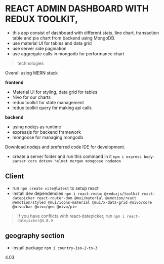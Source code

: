 # REACT ADMIN DASHBOARD WITH REDUX TOOLKIT, 

- this app consist of dashboard with different stats, line chart, transaction table and pie chart from backend using MongoDB.
- use material UI for tables and data grid
- use server side pagination
- use aggregate calls in mongodb for performance chart

> technologies

Overall using MERN stack

**frontend**
- Material UI for styling, data grid for tables
- Nivo for our charts
- redux toolkit for state management
- redux toolkit query for making api calls

**backend**
- using nodejs as runtime
- expressjs for backend framework
- mongoose for managing mongodb

Download nodejs and preferred code IDE for development.

- create a server folder and run this command in it `npm i express body-parser cors dotenv helmet morgan mongoose nodemon`

## Client
- run `npm create vite@latest` to setup react
- install dev dependencies `npm i react-redux @reduxjs/toolkit react-datepicker react-router-dom @mui/material @emotion/react @emotion/styled @mui/icons-material @mui/x-data-grid @nivo/core @nivo/bar @nivo/geo @nivo/pie`

> if you have conflicts with react-datepicker, run `npm i react-datepicker@4.8.0`

## geography section
- install package `npm i country-iso-2-to-3`

4.03